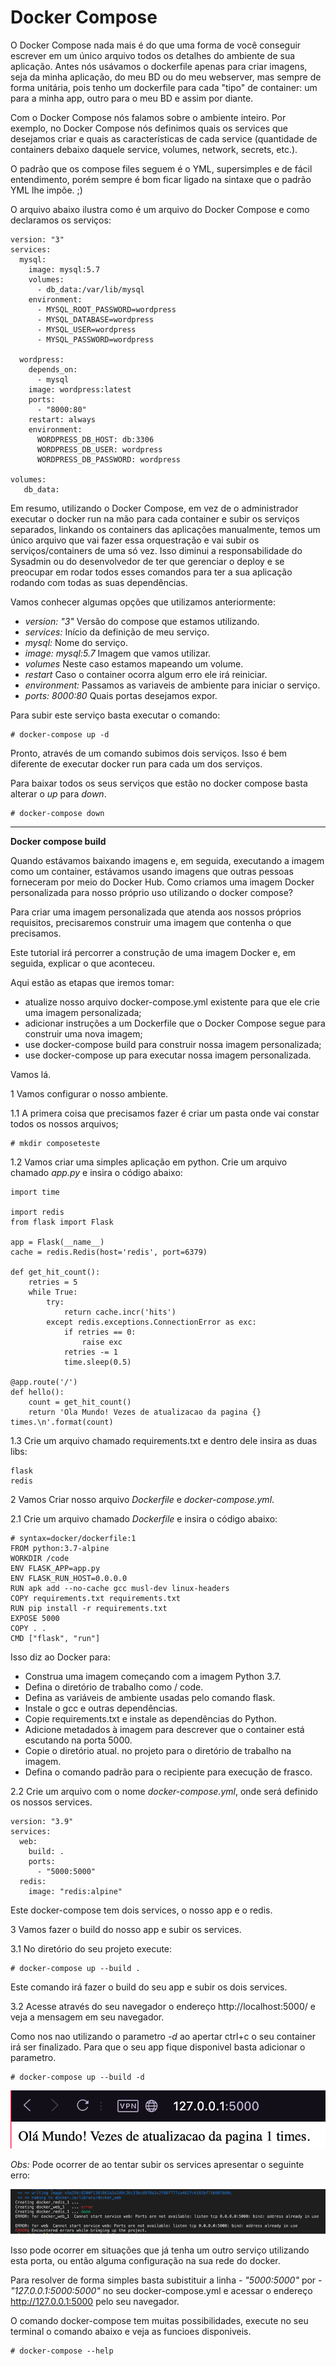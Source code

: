 # **Docker Compose**

O Docker Compose nada mais é do que uma forma de você conseguir escrever em um único arquivo todos os detalhes do ambiente de sua aplicação. Antes nós usávamos o dockerfile apenas para criar imagens, seja da minha aplicação, do meu BD ou do meu webserver, mas sempre de forma unitária, pois tenho um dockerfile para cada "tipo" de container: um para a minha app, outro para o meu BD e assim por diante.

Com o Docker Compose nós falamos sobre o ambiente inteiro. Por exemplo, no Docker Compose nós definimos quais os services que desejamos criar e quais as características de cada service (quantidade de containers debaixo daquele service, volumes, network, secrets, etc.).

O padrão que os compose files seguem é o YML, supersimples e de fácil entendimento, porém sempre é bom ficar ligado na sintaxe que o padrão YML lhe impõe. ;)


O arquivo abaixo ilustra como é um arquivo do Docker Compose e como declaramos os serviços:

```
version: "3"
services:
  mysql:
    image: mysql:5.7
    volumes:
      - db_data:/var/lib/mysql
    environment:
      - MYSQL_ROOT_PASSWORD=wordpress
      - MYSQL_DATABASE=wordpress
      - MYSQL_USER=wordpress
      - MYSQL_PASSWORD=wordpress

  wordpress:
    depends_on:
      - mysql 
    image: wordpress:latest
    ports:
      - "8000:80"
    restart: always
    environment:
      WORDPRESS_DB_HOST: db:3306
      WORDPRESS_DB_USER: wordpress
      WORDPRESS_DB_PASSWORD: wordpress 
 
volumes:
   db_data:

```
Em resumo, utilizando o Docker Compose, em vez de o administrador executar o docker run na mão para cada container e subir os serviços separados, linkando os containers das aplicações manualmente, temos um único arquivo que vai fazer essa orquestração e vai subir os serviços/containers de uma só vez. Isso diminui a responsabilidade do Sysadmin ou do desenvolvedor de ter que gerenciar o deploy e se preocupar em rodar todos esses comandos para ter a sua aplicação rodando com todas as suas dependências.

Vamos conhecer algumas opções que utilizamos anteriormente:

* _version: \"3\"_ Versão do compose que estamos utilizando.
* _services:_ Início da definição de meu serviço.
* _mysql:_ Nome do serviço.
* _image: mysql:5.7_ Imagem que vamos utilizar.
* _volumes_ Neste caso estamos mapeando um volume.
* _restart_ Caso o container ocorra algum erro ele irá reiniciar.
* _environment:_ Passamos as variaveis de ambiente para iniciar o serviço.
* _ports: 8000:80_ Quais portas desejamos expor.

Para subir este serviço basta executar o comando:
```
# docker-compose up -d
```

Pronto, através de um comando subimos dois serviços. Isso é bem diferente de executar docker run para cada um dos serviços.

Para baixar todos os seus serviços que estão no docker compose basta alterar o _up_ para _down_.

```
# docker-compose down
```

____

**Docker compose build**

Quando estávamos baixando imagens e, em seguida, executando a imagem como um container, estávamos usando imagens que outras pessoas forneceram por meio do Docker Hub. Como criamos uma imagem Docker personalizada para nosso próprio uso utilizando o docker compose?

Para criar uma imagem personalizada que atenda aos nossos próprios requisitos, precisaremos construir uma imagem que contenha o que precisamos.

Este tutorial irá percorrer a construção de uma imagem Docker e, em seguida, explicar o que aconteceu.

Aqui estão as etapas que iremos tomar:

* atualize nosso arquivo docker-compose.yml existente para que ele crie uma imagem personalizada;
* adicionar instruções a um Dockerfile que o Docker Compose segue para construir uma nova imagem;
* use docker-compose build para construir nossa imagem personalizada;
* use docker-compose up para executar nossa imagem personalizada.

Vamos lá.

1 Vamos configurar o nosso ambiente.

1.1 A primera coisa que precisamos fazer é criar um pasta onde vai constar todos os nossos arquivos;

````
# mkdir composeteste
````

1.2 Vamos criar uma simples aplicação em python. Crie um arquivo chamado _app.py_ e insira o código abaixo:

```
import time

import redis
from flask import Flask

app = Flask(__name__)
cache = redis.Redis(host='redis', port=6379)

def get_hit_count():
    retries = 5
    while True:
        try:
            return cache.incr('hits')
        except redis.exceptions.ConnectionError as exc:
            if retries == 0:
                raise exc
            retries -= 1
            time.sleep(0.5)

@app.route('/')
def hello():
    count = get_hit_count()
    return 'Ola Mundo! Vezes de atualizacao da pagina {} times.\n'.format(count)
```

1.3 Crie um arquivo chamado requirements.txt e dentro dele insira as duas libs:

```
flask
redis
```

2 Vamos Criar nosso arquivo _Dockerfile_ e _docker-compose.yml_.

2.1 Crie um arquivo chamado _Dockerfile_ e insira o código abaixo:

```
# syntax=docker/dockerfile:1
FROM python:3.7-alpine
WORKDIR /code
ENV FLASK_APP=app.py
ENV FLASK_RUN_HOST=0.0.0.0
RUN apk add --no-cache gcc musl-dev linux-headers
COPY requirements.txt requirements.txt
RUN pip install -r requirements.txt
EXPOSE 5000
COPY . .
CMD ["flask", "run"]
```
Isso diz ao Docker para:

* Construa uma imagem começando com a imagem Python 3.7.
* Defina o diretório de trabalho como / code.
* Defina as variáveis de ambiente usadas pelo comando flask.
* Instale o gcc e outras dependências.
* Copie requirements.txt e instale as dependências do Python.
* Adicione metadados à imagem para descrever que o container está escutando na porta 5000.
* Copie o diretório atual. no projeto para o diretório de trabalho na imagem.
* Defina o comando padrão para o recipiente para execução de frasco.

2.2 Crie um arquivo com o nome _docker-compose.yml_, onde será definido os nossos services.

```
version: "3.9"
services:
  web:
    build: .
    ports:
      - "5000:5000"
  redis:
    image: "redis:alpine"
```
 Este docker-compose tem dois services, o nosso app e o redis.

 3 Vamos fazer o build do nosso app e subir os services.

 3.1 No diretório do seu projeto execute:

```
# docker-compose up --build .
```
Este comando irá fazer o build do seu app e subir os dois services.

3.2 Acesse através do seu navegador o endereço http://localhost:5000/ e veja a mensagem em seu navegador.

Como nos nao utilizando o parametro _-d_ ao apertar ctrl+c o seu container irá ser finalizado. Para que o seu app fique disponivel basta adicionar o parametro.

```
# docker-compose up --build -d
```

![Docker compose build](imagens/dockercomposebuild.png)

_Obs:_ Pode ocorrer de ao tentar subir os services apresentar o seguinte erro:

![Erro porta em uso](imagens/erroportuse.png)

Isso pode ocorrer em situações que já tenha um outro serviço utilizando esta porta, ou então alguma configuração na sua rede do docker.

Para resolver de forma simples basta subistituir a linha _- "5000:5000"_ por _- "127.0.0.1:5000:5000"_ no seu docker-compose.yml e acessar o endereço http://127.0.0.1:5000 pelo seu navegador.

O comando docker-compose tem muitas possibilidades, execute no seu terminal o comando abaixo e veja as funcioes disponiveis.

```
# docker-compose --help
```


